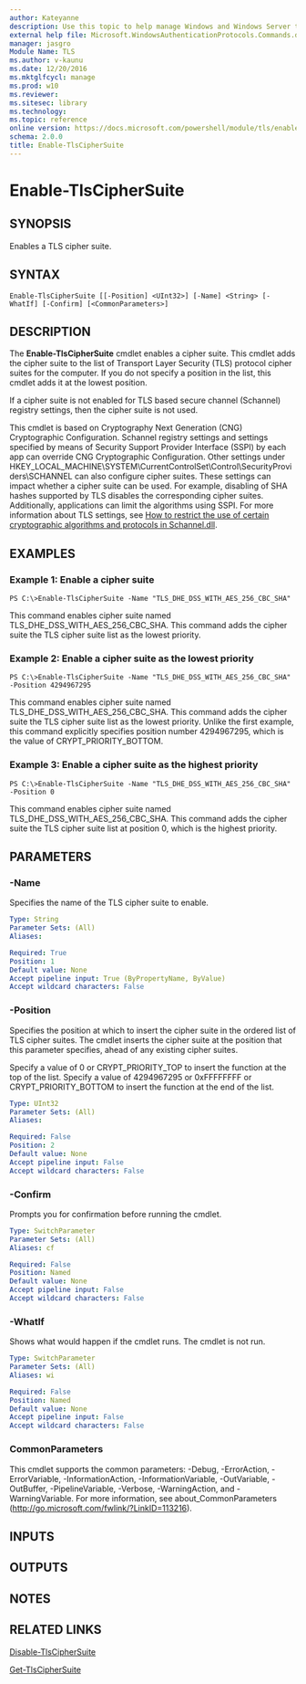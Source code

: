 ```yaml
---
author: Kateyanne
description: Use this topic to help manage Windows and Windows Server technologies with Windows PowerShell.
external help file: Microsoft.WindowsAuthenticationProtocols.Commands.dll-Help.xml
manager: jasgro
Module Name: TLS
ms.author: v-kaunu
ms.date: 12/20/2016
ms.mktglfcycl: manage
ms.prod: w10
ms.reviewer: 
ms.sitesec: library
ms.technology: 
ms.topic: reference
online version: https://docs.microsoft.com/powershell/module/tls/enable-tlsciphersuite?view=windowsserver2019-ps&wt.mc_id=ps-gethelp
schema: 2.0.0
title: Enable-TlsCipherSuite
---
```


# Enable-TlsCipherSuite

## SYNOPSIS
Enables a TLS cipher suite.

## SYNTAX

```
Enable-TlsCipherSuite [[-Position] <UInt32>] [-Name] <String> [-WhatIf] [-Confirm] [<CommonParameters>]
```

## DESCRIPTION
The **Enable-TlsCipherSuite** cmdlet enables a cipher suite.
This cmdlet adds the cipher suite to the list of Transport Layer Security (TLS) protocol cipher suites for the computer.
If you do not specify a position in the list, this cmdlet adds it at the lowest position.

If a cipher suite is not enabled for TLS based secure channel (Schannel) registry settings, then the cipher suite is not used.

This cmdlet is based on Cryptography Next Generation (CNG) Cryptographic Configuration.
Schannel registry settings and settings specified by means of Security Support Provider Interface (SSPI) by each app can override CNG Cryptographic Configuration.
Other settings under HKEY_LOCAL_MACHINE\SYSTEM\CurrentControlSet\Control\SecurityProviders\SCHANNEL can also configure cipher suites.
These settings can impact whether a cipher suite can be used.
For example, disabling of SHA hashes supported by TLS disables the corresponding cipher suites.
Additionally, applications can limit the algorithms using SSPI.
For more information about TLS settings, see [How to restrict the use of certain cryptographic algorithms and protocols in Schannel.dll](https://support.microsoft.com/kb/245030).

## EXAMPLES

### Example 1: Enable a cipher suite
```
PS C:\>Enable-TlsCipherSuite -Name "TLS_DHE_DSS_WITH_AES_256_CBC_SHA"
```

This command enables cipher suite named TLS_DHE_DSS_WITH_AES_256_CBC_SHA.
This command adds the cipher suite the TLS cipher suite list as the lowest priority.

### Example 2: Enable a cipher suite as the lowest priority
```
PS C:\>Enable-TlsCipherSuite -Name "TLS_DHE_DSS_WITH_AES_256_CBC_SHA" -Position 4294967295
```

This command enables cipher suite named TLS_DHE_DSS_WITH_AES_256_CBC_SHA.
This command adds the cipher suite the TLS cipher suite list as the lowest priority.
Unlike the first example, this command explicitly specifies position number 4294967295, which is the value of CRYPT_PRIORITY_BOTTOM.

### Example 3: Enable a cipher suite as the highest priority
```
PS C:\>Enable-TlsCipherSuite -Name "TLS_DHE_DSS_WITH_AES_256_CBC_SHA" -Position 0
```

This command enables cipher suite named TLS_DHE_DSS_WITH_AES_256_CBC_SHA.
This command adds the cipher suite the TLS cipher suite list at position 0, which is the highest priority.

## PARAMETERS

### -Name
Specifies the name of the TLS cipher suite to enable.

```yaml
Type: String
Parameter Sets: (All)
Aliases: 

Required: True
Position: 1
Default value: None
Accept pipeline input: True (ByPropertyName, ByValue)
Accept wildcard characters: False
```

### -Position
Specifies the position at which to insert the cipher suite in the ordered list of TLS cipher suites.
The cmdlet inserts the cipher suite at the position that this parameter specifies, ahead of any existing cipher suites.

Specify a value of 0 or CRYPT_PRIORITY_TOP to insert the function at the top of the list.
Specify a value of 4294967295 or 0xFFFFFFFF or CRYPT_PRIORITY_BOTTOM to insert the function at the end of the list.

```yaml
Type: UInt32
Parameter Sets: (All)
Aliases: 

Required: False
Position: 2
Default value: None
Accept pipeline input: False
Accept wildcard characters: False
```

### -Confirm
Prompts you for confirmation before running the cmdlet.

```yaml
Type: SwitchParameter
Parameter Sets: (All)
Aliases: cf

Required: False
Position: Named
Default value: None
Accept pipeline input: False
Accept wildcard characters: False
```

### -WhatIf
Shows what would happen if the cmdlet runs. The cmdlet is not run.

```yaml
Type: SwitchParameter
Parameter Sets: (All)
Aliases: wi

Required: False
Position: Named
Default value: None
Accept pipeline input: False
Accept wildcard characters: False
```

### CommonParameters
This cmdlet supports the common parameters: -Debug, -ErrorAction, -ErrorVariable, -InformationAction, -InformationVariable, -OutVariable, -OutBuffer, -PipelineVariable, -Verbose, -WarningAction, and -WarningVariable. For more information, see about_CommonParameters (http://go.microsoft.com/fwlink/?LinkID=113216).

## INPUTS

## OUTPUTS

## NOTES

## RELATED LINKS

[Disable-TlsCipherSuite](./Disable-TlsCipherSuite.md)

[Get-TlsCipherSuite](./Get-TlsCipherSuite.md)

